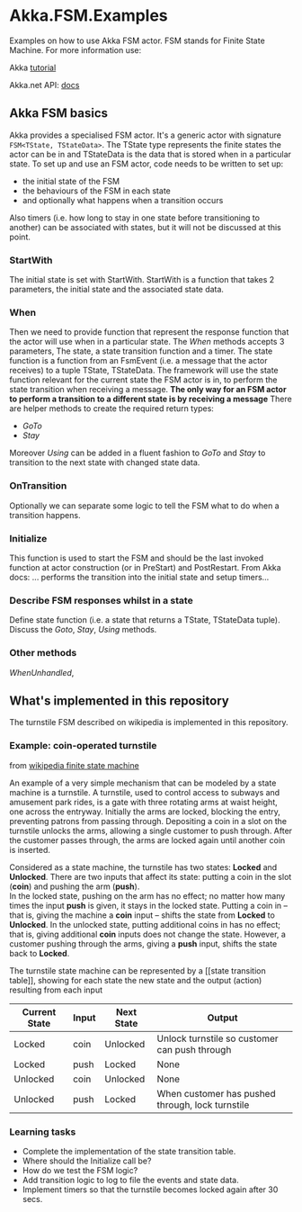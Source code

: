# Akka.FSM.Examples
Examples on how to use Akka FSM actor. FSM stands for Finite State Machine.
For more information use:

Akka [tutorial](http://doc.akka.io/docs/akka/current/scala/fsm.html)

Akka.net API: [docs](http://api.getakka.net/docs/stable/html/27A99810.htm) 


## Akka FSM basics

Akka provides a specialised FSM actor. It's a generic actor with signature ```FSM<TState, TStateData>```. 
The TState type represents the finite states the actor can be in and TStateData is the data that is stored when in a particular state.
To set up and use an FSM actor, code needs to be written to set up:

* the initial state of the FSM 
* the behaviours of the FSM in each state 
* and optionally what happens when a transition occurs

Also timers (i.e. how long to stay in one state before transitioning to another) can be associated with states, but it will not be discussed at this point.


### StartWith

The initial state is set with StartWith. StartWith is a function that takes 2 parameters, the initial state and the associated state data.

### When

Then we need to provide function that represent the response function that the actor will use when in a particular state.
The _When_ methods accepts 3 parameters, The state, a state transition function and a timer.
The state function is a function from an FsmEvent (i.e. a message that the actor receives) to a tuple TState, TStateData.
The framework will use the state function relevant for the current state the FSM actor is in, to perform the state transition when receiving a message.
**The only way for an FSM actor to perform a transition to a different state is by receiving a message**
There are helper methods to create the required return types: 
* _GoTo_ 
* _Stay_

Moreover _Using_ can be added in a fluent fashion to _GoTo_ and _Stay_ to transition to the next state with changed state data.


### OnTransition

Optionally we can separate some logic to tell the FSM what to do when a transition happens.

### Initialize

This function is used to start the FSM and should be the last invoked function at actor construction (or in PreStart) and PostRestart. 
From Akka docs: ... performs the transition into the initial state and setup timers...


### Describe FSM responses whilst in a state

Define state function (i.e. a state that returns a TState, TStateData tuple).
Discuss the *Goto*, *Stay*, *Using* methods.

### Other methods

*WhenUnhandled*,


## What's implemented in this repository

The turnstile FSM described on wikipedia is implemented in this repository.

### Example: coin-operated turnstile


from [wikipedia finite state machine](https://en.wikipedia.org/wiki/Finite-state_machine)

An example of a very simple mechanism that can be modeled by a state machine is a turnstile.
A turnstile, used to control access to subways and amusement park rides, is a gate with three rotating arms at waist height, one across the entryway.  Initially the arms are locked, blocking the entry, preventing patrons from passing through.  Depositing a coin  in a slot on the turnstile unlocks the arms, allowing a single customer to push through.  After the customer passes through, the arms are locked again until another coin is inserted.

Considered as a state machine, the turnstile has two states: **Locked** and **Unlocked**.
There are two inputs that affect its state: putting a coin in the slot (**coin**) and pushing the arm (**push**).  
In the locked state, pushing on the arm has no effect; no matter how many times the input **push** is given, it stays in the locked state.  Putting a coin in – that is, giving the machine a **coin** input – shifts the state from **Locked** to **Unlocked**.  In the unlocked state, putting additional coins in has no effect; that is, giving additional **coin** inputs does not change the state.  However, a customer pushing through the arms, giving a **push** input, shifts the state back to **Locked**.

The turnstile state machine can be represented by a [[state transition table]], showing for each state the new state and the output (action) resulting from each input

| Current State| Input| Next State| Output|
|-----|-----|-----|-----|
|Locked | coin | Unlocked | Unlock turnstile so customer can push through|
|Locked | push | Locked | None|
|Unlocked | coin | Unlocked | None|
|Unlocked | push | Locked | When customer has pushed through, lock turnstile|

### Learning tasks

* Complete the implementation of the state transition table.
* Where should the Initialize call be?
* How do we test the FSM logic? 
* Add transition logic to log to file the events and state data.
* Implement timers so that the turnstile becomes locked again after 30 secs.
